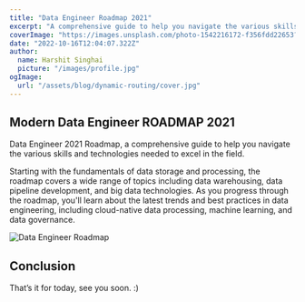 ```yaml
---
title: "Data Engineer Roadmap 2021"
excerpt: "A comprehensive guide to help you navigate the various skills and technologies needed to excel in the field. This roadmap aims to give a complete picture of the modern data engineering landscape and serve as a study guide for aspiring data engineers."
coverImage: "https://images.unsplash.com/photo-1542216172-f356fdd22653?ixlib=rb-4.0.3&ixid=M3wxMjA3fDB8MHxwaG90by1wYWdlfHx8fGVufDB8fHx8fA%3D%3D"
date: "2022-10-16T12:04:07.322Z"
author:
  name: Harshit Singhai
  picture: "/images/profile.jpg"
ogImage:
  url: "/assets/blog/dynamic-routing/cover.jpg"
---
```


## Modern Data Engineer ROADMAP 2021

Data Engineer 2021 Roadmap, a comprehensive guide to help you navigate the various skills and technologies needed to excel in the field.

Starting with the fundamentals of data storage and processing, the roadmap covers a wide range of topics including data warehousing, data pipeline development, and big data technologies. As you progress through the roadmap, you'll learn about the latest trends and best practices in data engineering, including cloud-native data processing, machine learning, and data governance.

![Data Engineer Roadmap](https://i.ibb.co/BL90QZ6/roadmap.png)

## Conclusion

That’s it for today, see you soon. :)
